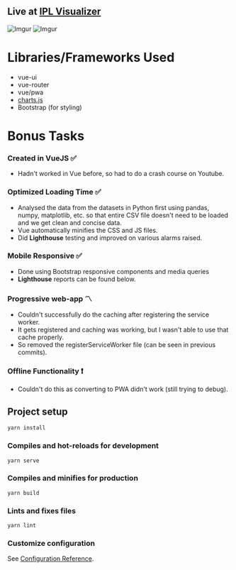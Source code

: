 
## Live at [IPL Visualizer](https://neildahiya.github.io/IPL_VISUALIZER)

![Imgur](https://i.imgur.com/4LiOZdh.png)
![Imgur](https://i.imgur.com/JijoSIi.png)
# Libraries/Frameworks Used
- vue-ui
- vue-router
- vue/pwa
- [charts.js]([https://www.chartjs.org/](https://www.chartjs.org/))
- Bootstrap (for styling)

# Bonus Tasks
### Created in VueJS :white_check_mark:
- Hadn't worked in Vue before, so had to do a crash course on Youtube.
### Optimized Loading Time  :white_check_mark:
- Analysed the data from the datasets in Python first using pandas, numpy, matplotlib, etc. so that entire CSV file doesn't need to be loaded and we get clean and concise data.
-  Vue automatically minifies the CSS and JS files.
- Did **Lighthouse** testing and improved on various alarms raised.
### Mobile Responsive  :white_check_mark:
- Done using Bootstrap responsive components and media queries
- **Lighthouse** reports can be found below.
### Progressive web-app :part_alternation_mark:
- Couldn't successfully do the caching after registering the service worker.
- It gets registered and caching was working, but I wasn't able to use that cache properly.
- So removed the registerServiceWorker file (can be seen in previous commits).
### Offline Functionality :heavy_exclamation_mark:
- Couldn't do this as converting to PWA didn't work (still trying to debug).





## Project setup
```
yarn install
```

### Compiles and hot-reloads for development
```
yarn serve
```

### Compiles and minifies for production
```
yarn build
```

### Lints and fixes files
```
yarn lint
```

### Customize configuration
See [Configuration Reference](https://cli.vuejs.org/config/).
